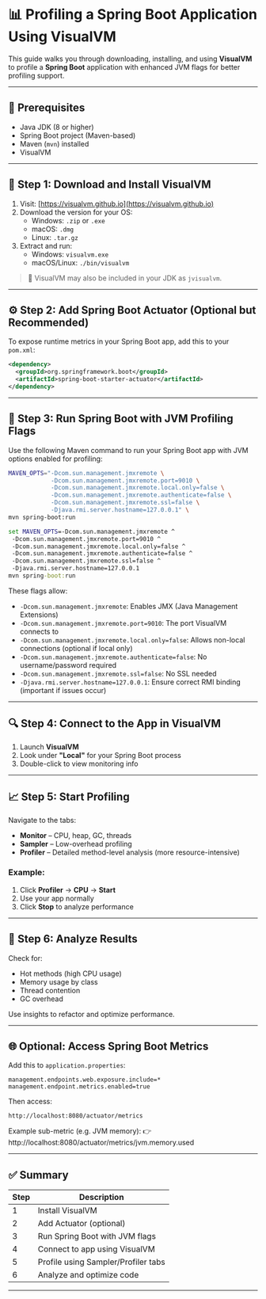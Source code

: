 
# 📊 Profiling a Spring Boot Application Using VisualVM

This guide walks you through downloading, installing, and using **VisualVM** to profile a **Spring Boot** application with enhanced JVM flags for better profiling support.

---

## 🧰 Prerequisites

- Java JDK (8 or higher)
- Spring Boot project (Maven-based)
- Maven (`mvn`) installed
- VisualVM

---

## 🔽 Step 1: Download and Install VisualVM

1. Visit: [https://visualvm.github.io](https://visualvm.github.io)
2. Download the version for your OS:
   - Windows: `.zip` or `.exe`
   - macOS: `.dmg`
   - Linux: `.tar.gz`
3. Extract and run:
   - Windows: `visualvm.exe`
   - macOS/Linux: `./bin/visualvm`

> 📌 VisualVM may also be included in your JDK as `jvisualvm`.

---

## ⚙️ Step 2: Add Spring Boot Actuator (Optional but Recommended)

To expose runtime metrics in your Spring Boot app, add this to your `pom.xml`:

```xml
<dependency>
  <groupId>org.springframework.boot</groupId>
  <artifactId>spring-boot-starter-actuator</artifactId>
</dependency>
```

---

## 🚀 Step 3: Run Spring Boot with JVM Profiling Flags

Use the following Maven command to run your Spring Boot app with JVM options enabled for profiling:

```bash
MAVEN_OPTS="-Dcom.sun.management.jmxremote \
            -Dcom.sun.management.jmxremote.port=9010 \
            -Dcom.sun.management.jmxremote.local.only=false \
            -Dcom.sun.management.jmxremote.authenticate=false \
            -Dcom.sun.management.jmxremote.ssl=false \
            -Djava.rmi.server.hostname=127.0.0.1" \
mvn spring-boot:run
```

```cmd
set MAVEN_OPTS=-Dcom.sun.management.jmxremote ^
 -Dcom.sun.management.jmxremote.port=9010 ^
 -Dcom.sun.management.jmxremote.local.only=false ^
 -Dcom.sun.management.jmxremote.authenticate=false ^
 -Dcom.sun.management.jmxremote.ssl=false ^
 -Djava.rmi.server.hostname=127.0.0.1
mvn spring-boot:run
```

These flags allow:
- `-Dcom.sun.management.jmxremote`: Enables JMX (Java Management Extensions)
- `-Dcom.sun.management.jmxremote.port=9010`: The port VisualVM connects to
- `-Dcom.sun.management.jmxremote.local.only=false`: Allows non-local connections (optional if local only)
- `-Dcom.sun.management.jmxremote.authenticate=false`: No username/password required
- `-Dcom.sun.management.jmxremote.ssl=false`: No SSL needed
- `-Djava.rmi.server.hostname=127.0.0.1`: Ensure correct RMI binding (important if issues occur)

---

## 🔍 Step 4: Connect to the App in VisualVM

1. Launch **VisualVM**
2. Look under **"Local"** for your Spring Boot process
3. Double-click to view monitoring info

---

## 📈 Step 5: Start Profiling

Navigate to the tabs:

- **Monitor** – CPU, heap, GC, threads
- **Sampler** – Low-overhead profiling
- **Profiler** – Detailed method-level analysis (more resource-intensive)

### Example:
1. Click **Profiler** → **CPU** → **Start**
2. Use your app normally
3. Click **Stop** to analyze performance

---

## 🧠 Step 6: Analyze Results

Check for:
- Hot methods (high CPU usage)
- Memory usage by class
- Thread contention
- GC overhead

Use insights to refactor and optimize performance.

---

## 🌐 Optional: Access Spring Boot Metrics

Add this to `application.properties`:

```properties
management.endpoints.web.exposure.include=*
management.endpoint.metrics.enabled=true
```

Then access:

```
http://localhost:8080/actuator/metrics
```

Example sub-metric (e.g. JVM memory):
👉 http://localhost:8080/actuator/metrics/jvm.memory.used

---

## ✅ Summary

| Step | Description |
|------|-------------|
| 1 | Install VisualVM |
| 2 | Add Actuator (optional) |
| 3 | Run Spring Boot with JVM flags |
| 4 | Connect to app using VisualVM |
| 5 | Profile using Sampler/Profiler tabs |
| 6 | Analyze and optimize code |

---


